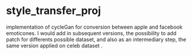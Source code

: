 # style_transfer_proj

implementation of cycleGan for conversion between apple and facebook emoticones.
I would add in subsequent versions, the possibility to add patch for differents possible dataset, and also as an intermediary step, the same version applied on celeb dataset .
